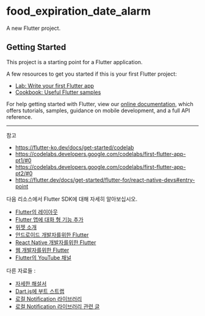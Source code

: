 # food_expiration_date_alarm

A new Flutter project.

## Getting Started

This project is a starting point for a Flutter application.

A few resources to get you started if this is your first Flutter project:

- [Lab: Write your first Flutter app](https://flutter.dev/docs/get-started/codelab)
- [Cookbook: Useful Flutter samples](https://flutter.dev/docs/cookbook)

For help getting started with Flutter, view our
[online documentation](https://flutter.dev/docs), which offers tutorials,
samples, guidance on mobile development, and a full API reference.

* * *

참고 
- https://flutter-ko.dev/docs/get-started/codelab
- https://codelabs.developers.google.com/codelabs/first-flutter-app-pt1/#0
- https://codelabs.developers.google.com/codelabs/first-flutter-app-pt2/#0
- https://flutter.dev/docs/get-started/flutter-for/react-native-devs#entry-point


다음 리소스에서 Flutter SDK에 대해 자세히 알아보십시오.
- [Flutter의 레이아웃](https://flutter.dev/docs/development/ui/layout)
- [Flutter 앱에 대화 형 기능 추가](https://flutter.dev/docs/development/ui/interactive)
- [위젯 소개](https://flutter.dev/docs/development/ui/widgets-intro)
- [안드로이드 개발자를위한 Flutter](https://flutter.dev/docs/get-started/flutter-for/android-devs)
- [React Native 개발자를위한 Flutter](https://flutter.dev/docs/get-started/flutter-for/react-native-devs)
- [웹 개발자를위한 Flutter](https://flutter.dev/docs/get-started/flutter-for/react-native-devs)
- [Flutter의 YouTube 채널](https://flutter.dev/docs/get-started/flutter-for/react-native-devs)


다른 자료들 :
- [자세한 해설서](https://flutter.dev/docs/get-started/flutter-for/react-native-devs)
- [Dart.js에 부트 스트랩](https://flutter.dev/docs/get-started/flutter-for/react-native-devs)
- [로컬 Notification 라이브러리](https://github.com/MaikuB/flutter_local_notifications/blob/master/flutter_local_notifications/example/lib/main.dart)
- [로컬 Notification 라이브러리 관련 글](https://medium.com/@riokim/flutter-%EC%97%90%EC%84%9C-notification-%EC%82%AC%EC%9A%A9%ED%95%98%EA%B8%B0-ddce8af82123)